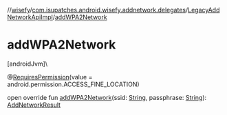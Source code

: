 //[wisefy](../../../index.md)/[com.isupatches.android.wisefy.addnetwork.delegates](../index.md)/[LegacyAddNetworkApiImpl](index.md)/[addWPA2Network](add-w-p-a2-network.md)

# addWPA2Network

[androidJvm]\

@[RequiresPermission](https://developer.android.com/reference/kotlin/androidx/annotation/RequiresPermission.html)(value = android.permission.ACCESS_FINE_LOCATION)

open override fun [addWPA2Network](add-w-p-a2-network.md)(ssid: [String](https://kotlinlang.org/api/latest/jvm/stdlib/kotlin/-string/index.html), passphrase: [String](https://kotlinlang.org/api/latest/jvm/stdlib/kotlin/-string/index.html)): [AddNetworkResult](../../com.isupatches.android.wisefy.addnetwork.entities/-add-network-result/index.md)
